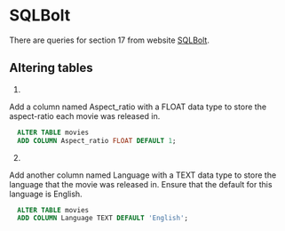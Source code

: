 # SQLBolt
There are queries for section 17 from website [SQLBolt](https://sqlbolt.com/lesson/altering_tables).

## Altering tables

1. 
Add a column named Aspect_ratio with a FLOAT data type to store the aspect-ratio each movie was released in.
```sql
  ALTER TABLE movies
  ADD COLUMN Aspect_ratio FLOAT DEFAULT 1;
```
2. 
Add another column named Language with a TEXT data type to store the language that the movie was released in. Ensure that the default for this language is English.
```sql
  ALTER TABLE movies
  ADD COLUMN Language TEXT DEFAULT 'English';
```